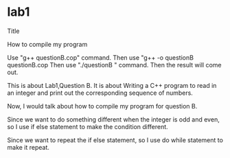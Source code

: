 # lab1
Title

How to compile my program

Use "g++ questionB.cop" command.
Then use "g++ -o questionB questionB.cop
Then use "./questionB " command.
Then the result will come out.



This is about Lab1,Question B.
It is about Writing a C++ program to read in an integer and print out the corresponding sequence of numbers.

Now, I would talk about how to compile my program for question B. 

Since we want to do something different when the integer is odd and even,
so I use if else statement to make the condition different.

Since we want to repeat the if else statement,
so I use do while statement to make it repeat.
